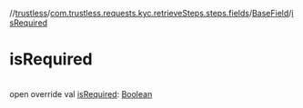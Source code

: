 //[trustless](../../../index.md)/[com.trustless.requests.kyc.retrieveSteps.steps.fields](../index.md)/[BaseField](index.md)/[isRequired](is-required.md)

# isRequired

\
open override val [isRequired](is-required.md): [Boolean](https://kotlinlang.org/api/latest/jvm/stdlib/kotlin/-boolean/index.html)
